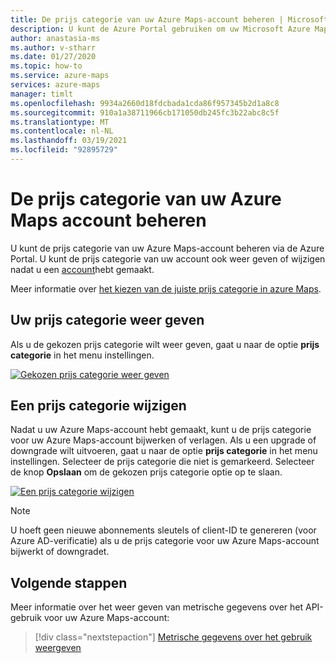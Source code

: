 ```yaml
---
title: De prijs categorie van uw Azure Maps-account beheren | Microsoft Azure kaarten
description: U kunt de Azure Portal gebruiken om uw Microsoft Azure Maps-account en de prijs categorie te beheren.
author: anastasia-ms
ms.author: v-stharr
ms.date: 01/27/2020
ms.topic: how-to
ms.service: azure-maps
services: azure-maps
manager: timlt
ms.openlocfilehash: 9934a2660d18fdcbada1cda86f957345b2d1a8c8
ms.sourcegitcommit: 910a1a38711966cb171050db245fc3b22abc8c5f
ms.translationtype: MT
ms.contentlocale: nl-NL
ms.lasthandoff: 03/19/2021
ms.locfileid: "92895729"
---
```

# <a name="manage-the-pricing-tier-of-your-azure-maps-account"></a>De prijs categorie van uw Azure Maps account beheren

U kunt de prijs categorie van uw Azure Maps-account beheren via de Azure Portal. U kunt de prijs categorie van uw account ook weer geven of wijzigen nadat u een [account](https://azure.microsoft.com/free/?WT.mc_id=A261C142F)hebt gemaakt.

Meer informatie over [het kiezen van de juiste prijs categorie in azure Maps](./choose-pricing-tier.md).

## <a name="view-your-pricing-tier"></a>Uw prijs categorie weer geven

Als u de gekozen prijs categorie wilt weer geven, gaat u naar de optie **prijs categorie** in het menu instellingen.

[![Gekozen prijs categorie ](./media/how-to-manage-pricing-tier/view-pricing-tier.png) weer geven](./media/how-to-manage-pricing-tier/view-pricing-tier.png#lightbox)

## <a name="change-a-pricing-tier"></a>Een prijs categorie wijzigen

Nadat u uw Azure Maps-account hebt gemaakt, kunt u de prijs categorie voor uw Azure Maps-account bijwerken of verlagen. Als u een upgrade of downgrade wilt uitvoeren, gaat u naar de optie **prijs categorie** in het menu instellingen. Selecteer de prijs categorie die niet is gemarkeerd. Selecteer de knop **Opslaan** om de gekozen prijs categorie optie op te slaan.

[![Een prijs categorie ](./media/how-to-manage-pricing-tier/change-pricing-tier.png) wijzigen](./media/how-to-manage-pricing-tier/change-pricing-tier.png#lightbox)

> [!NOTE]
> U hoeft geen nieuwe abonnements sleutels of client-ID te genereren (voor Azure AD-verificatie) als u de prijs categorie voor uw Azure Maps-account bijwerkt of downgradet.

## <a name="next-steps"></a>Volgende stappen

Meer informatie over het weer geven van metrische gegevens over het API-gebruik voor uw Azure Maps-account:

> [!div class="nextstepaction"] 
> [Metrische gegevens over het gebruik weergeven](./how-to-view-api-usage.md)